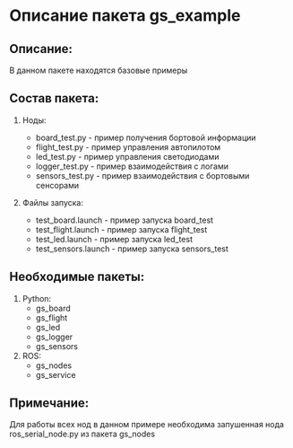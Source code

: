 # Описание пакета gs_example

## Описание:
В данном пакете находятся базовые примеры

## Состав пакета:
1. Ноды:
    * board_test.py - пример получения бортовой информации
    * flight_test.py - пример управления автопилотом
    * led_test.py - пример управления светодиодами
    * logger_test.py - пример взаимодействия с логами
    * sensors_test.py - пример взаимодействия с бортовыми сенсорами

2. Файлы запуска:
    * test_board.launch - пример запуска board_test
    * test_flight.launch - пример запуска flight_test
    * test_led.launch - пример запуска led_test
    * test_sensors.launch - пример запуска sensors_test

## Необходимые пакеты:
1. Python:
    * gs_board
    * gs_flight
    * gs_led
    * gs_logger
    * gs_sensors
2. ROS:
    * gs_nodes
    * gs_service

## Примечание:
Для работы всех нод в данном примере необходима запушенная нода ros_serial_node.py из пакета gs_nodes